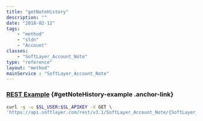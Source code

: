 ```yaml
---
title: "getNoteHistory"
description: ""
date: "2018-02-12"
tags:
    - "method"
    - "sldn"
    - "Account"
classes:
    - "SoftLayer_Account_Note"
type: "reference"
layout: "method"
mainService : "SoftLayer_Account_Note"
---
```


### [REST Example](#getNoteHistory-example) <a href="/article/rest/"><i class="fas fa-question"></i></a> {#getNoteHistory-example .anchor-link} 
```bash
curl -g -u $SL_USER:$SL_APIKEY -X GET \
'https://api.softlayer.com/rest/v3.1/SoftLayer_Account_Note/{SoftLayer_Account_NoteID}/getNoteHistory'
```
